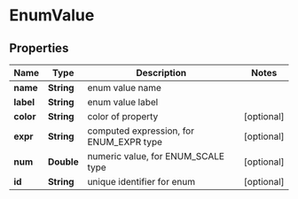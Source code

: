 

# EnumValue


## Properties

| Name | Type | Description | Notes |
|------------ | ------------- | ------------- | -------------|
|**name** | **String** | enum value name |  |
|**label** | **String** | enum value label |  |
|**color** | **String** | color of property |  [optional] |
|**expr** | **String** | computed expression, for ENUM_EXPR type |  [optional] |
|**num** | **Double** | numeric value, for ENUM_SCALE type |  [optional] |
|**id** | **String** | unique identifier for enum |  [optional] |



